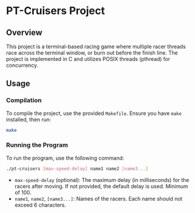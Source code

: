 # PT-Cruisers Project

## Overview
This project is a terminal-based racing game where multiple racer threads race across the terminal window, or burn out before the finish line. The project is implemented in C and utilizes POSIX threads (pthread) for concurrency.

## Usage

### Compilation
To compile the project, use the provided `Makefile`. Ensure you have `make` installed, then run:
```sh
make
```
### Running the Program
To run the program, use the following command:

```sh
./pt-cruisers [max-speed-delay] name1 name2 [name3...]
```
- `max-speed-delay` (optional): The maximum delay (in milliseconds) for the racers after moving. If not provided, the default delay is used. Minimum of 100.
- `name1`, `name2`, `[name3...]`: Names of the racers. Each name should not exceed 6 characters.

